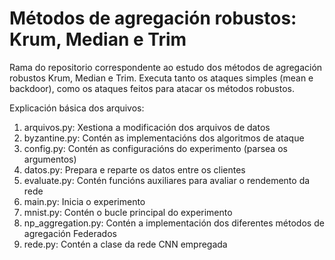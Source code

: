 # Métodos de agregación robustos: Krum, Median e Trim
Rama do repositorio correspondente ao estudo dos métodos de agregación robustos Krum, Median e Trim.
Executa tanto os ataques simples (mean e backdoor), como os ataques feitos para atacar os métodos robustos.

Explicación básica dos arquivos:
1. arquivos.py: Xestiona a modificación dos arquivos de datos
2. byzantine.py: Contén as implementacións dos algoritmos de ataque
3. config.py: Contén as configuracións do experimento (parsea os argumentos)
4. datos.py: Prepara e reparte os datos entre os clientes
5. evaluate.py: Contén funcións auxiliares para avaliar o rendemento da rede
6. main.py: Inicia o experimento
7. mnist.py: Contén o bucle principal do experimento
8. np_aggregation.py: Contén a implementación dos diferentes métodos de agregación Federados
9. rede.py: Contén a clase da rede CNN empregada